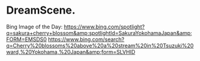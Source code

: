 # DreamScene.
Bing Image of the Day: https://www.bing.com/spotlight?q=sakura+cherry+blossom&amp;spotlightId=SakuraYokohamaJapan&amp;FORM=EMSDS0 https://www.bing.com/search?q=Cherry%20blossoms%20above%20a%20stream%20in%20Tsuzuki%20ward,%20Yokohama,%20Japan&amp;form=SLVHID
